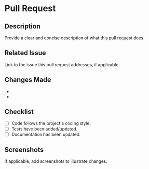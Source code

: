 # Pull Request

## Description
Provide a clear and concise description of what this pull request does.

## Related Issue
Link to the issue this pull request addresses, if applicable.

## Changes Made
- 
- 

## Checklist
- [ ] Code follows the project's coding style.
- [ ] Tests have been added/updated.
- [ ] Documentation has been updated.

## Screenshots
If applicable, add screenshots to illustrate changes.

